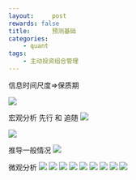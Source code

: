 ```yaml
---
layout:     post
rewards: false
title:      预测基础
categories:
    - quant
tags:
    - 主动投资组合管理
---
```

信息时间尺度=>保质期

![](https://cdn.jsdelivr.net/gh/631068264/img/006tNbRwgy1fuikfit2ntj31fo0guwid.jpg)


宏观分析
先行 和 追随
![](https://cdn.jsdelivr.net/gh/631068264/img/006tNbRwgy1fuil1wkt28j31kw0jodie.jpg)

![](https://cdn.jsdelivr.net/gh/631068264/img/006tNbRwgy1fuil8jbmvbj31hu158wih.jpg)

推导一般情况
![](https://cdn.jsdelivr.net/gh/631068264/img/006tNbRwgy1fuilc732qvj31i00v847g.jpg)

微观分析
![](https://cdn.jsdelivr.net/gh/631068264/img/006tNbRwgy1fuilnwwq5rj31h80c6gpq.jpg)
![](https://cdn.jsdelivr.net/gh/631068264/img/006tNbRwgy1fuilolszenj31hs08ydj2.jpg)
![](https://cdn.jsdelivr.net/gh/631068264/img/006tNbRwgy1fuilq7gnkuj31hq0zggw8.jpg)
![](https://cdn.jsdelivr.net/gh/631068264/img/006tNbRwgy1fuimuim832j31hu0uetid.jpg)
![](https://cdn.jsdelivr.net/gh/631068264/img/006tNbRwgy1fuimpvrdiuj31ii18g47b.jpg)
![](https://cdn.jsdelivr.net/gh/631068264/img/006tNbRwgy1fuimxpevu5j31ci0bqq5b.jpg)
![](https://cdn.jsdelivr.net/gh/631068264/img/006tNbRwgy1fuivq0y5hxj31i20oawob.jpg)
![](https://cdn.jsdelivr.net/gh/631068264/img/006tNbRwgy1fuiwykb43uj31ig0fogmk.jpg)
![](https://cdn.jsdelivr.net/gh/631068264/img/006tNbRwgy1fuiwyfloalj31k80rqtga.jpg)

